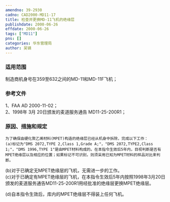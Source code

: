 ```yaml
---
amendno: 39-2930  
cadno: CAD2000-MD11-17  
title: 检查并更换MD-11飞机的绝缘层  
publishdate: 2000-06-26  
effdate: 2000-06-26  
tags: ["MD11"]  
pns: []  
categories: 华东管理局  
author: 吴镝  
---
```

  
### 适用范围  
制造商机身号在359至632之间的MD-11和MD-11F飞机；  
  
<!--more-->  
### 参考文件  
1、FAA AD 2000-11-02；  
 2、1998年 3月 20日颁发的麦道服务通告 MD11-25-200R1；  
  
### 原因、措施和规定  
    为了确保由硬化聚乙烯材料(MPET)构造的绝缘层已经从机身中拆除，完成以下工作：  
    (a)标记为"DMS 2072,TYPE 2,Class 1,Grade A;"，"DMS 2072,TYPE2,Class 1;"，"DMS 1996,TYPE 1"是由MPET材料构成的。在本指令生效后5年内，目视判断是否有MPET绝缘层以及相应的位置；如果标记不可识别，则须采用已知为MPET材料的样品对比来判断。  
(b)对于已确定无MPET绝缘层的飞机，无需进一步的工作。  
(c)对于已确定有MPET绝缘层的飞机，在本指令生效后5年内按照1998年3月20日颁发的麦道服务通告MD11-25-200R1用经批准的绝缘层更换MPET绝缘层。  
  
(d)自本指令生效后，库内的MPET绝缘层不得装上任何飞机。  
      
